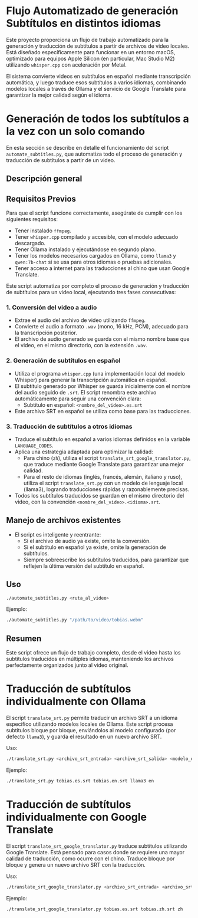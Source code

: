 # Flujo Automatizado de generación Subtítulos en distintos idiomas

Este proyecto proporciona un flujo de trabajo automatizado para la generación y traducción de subtítulos a partir de archivos de video locales. Está diseñado específicamente para funcionar en un entorno macOS, optimizado para equipos Apple Silicon (en particular, Mac Studio M2) utilizando `whisper.cpp` con aceleración por Metal.

El sistema convierte videos en subtítulos en español mediante transcripción automática, y luego traduce esos subtítulos a varios idiomas, combinando modelos locales a través de Ollama y el servicio de Google Translate para garantizar la mejor calidad según el idioma.

# Generación de todos los subtítulos a la vez con un solo comando

En esta sección se describe en detalle el funcionamiento del script `automate_subtitles.py`, que automatiza todo el proceso de generación y traducción de subtítulos a partir de un video.

## Descripción general

## Requisitos Previos

Para que el script funcione correctamente, asegúrate de cumplir con los siguientes requisitos:

- Tener instalado `ffmpeg`.
- Tener `whisper.cpp` compilado y accesible, con el modelo adecuado descargado.
- Tener Ollama instalado y ejecutándose en segundo plano.
- Tener los modelos necesarios cargados en Ollama, como `llama3` y `qwen:7b-chat` si se usa para otros idiomas o pruebas adicionales.
- Tener acceso a internet para las traducciones al chino que usan Google Translate.

Este script automatiza por completo el proceso de generación y traducción de subtítulos para un video local, ejecutando tres fases consecutivas:

### 1. Conversión del video a audio

- Extrae el audio del archivo de video utilizando `ffmpeg`.
- Convierte el audio a formato `.wav` (mono, 16 kHz, PCM), adecuado para la transcripción posterior.
- El archivo de audio generado se guarda con el mismo nombre base que el video, en el mismo directorio, con la extensión `.wav`.

### 2. Generación de subtítulos en español

- Utiliza el programa `whisper.cpp` (una implementación local del modelo Whisper) para generar la transcripción automática en español.
- El subtítulo generado por Whisper se guarda inicialmente con el nombre del audio seguido de `.srt`. El script renombra este archivo automáticamente para seguir una convención clara:
  - Subtítulo en español: `<nombre_del_video>.es.srt`
- Este archivo SRT en español se utiliza como base para las traducciones.

### 3. Traducción de subtítulos a otros idiomas

- Traduce el subtítulo en español a varios idiomas definidos en la variable `LANGUAGE_CODES`.
- Aplica una estrategia adaptada para optimizar la calidad:
  - Para chino (`zh`), utiliza el script `translate_srt_google_translator.py`, que traduce mediante Google Translate para garantizar una mejor calidad.
  - Para el resto de idiomas (inglés, francés, alemán, italiano y ruso), utiliza el script `translate_srt.py` con un modelo de lenguaje local (llama3), logrando traducciones rápidas y razonablemente precisas.
- Todos los subtítulos traducidos se guardan en el mismo directorio del video, con la convención `<nombre_del_video>.<idioma>.srt`.

## Manejo de archivos existentes

- El script es inteligente y reentrante:
  - Si el archivo de audio ya existe, omite la conversión.
  - Si el subtítulo en español ya existe, omite la generación de subtítulos.
  - Siempre sobreescribe los subtítulos traducidos, para garantizar que reflejen la última versión del subtítulo en español.

## Uso

```bash
./automate_subtitles.py <ruta_al_video>
```

Ejemplo:

```bash
./automate_subtitles.py "/path/to/video/tobias.webm"
```

## Resumen

Este script ofrece un flujo de trabajo completo, desde el video hasta los subtítulos traducidos en múltiples idiomas, manteniendo los archivos perfectamente organizados junto al video original.

# Traducción de subtítulos individualmente con Ollama

El script `translate_srt.py` permite traducir un archivo SRT a un idioma específico utilizando modelos locales de Ollama. Este script procesa subtítulos bloque por bloque, enviándolos al modelo configurado (por defecto `llama3`), y guarda el resultado en un nuevo archivo SRT.

Uso:

```bash
./translate_srt.py <archivo_srt_entrada> <archivo_srt_salida> <modelo_ollama> <código_idioma>
```

Ejemplo:

```bash
./translate_srt.py tobias.es.srt tobias.en.srt llama3 en
```

# Traducción de subtítulos individualmente con Google Translate

El script `translate_srt_google_translator.py` traduce subtítulos utilizando Google Translate. Está pensado para casos donde se requiere una mayor calidad de traducción, como ocurre con el chino. Traduce bloque por bloque y genera un nuevo archivo SRT con la traducción.

Uso:

```bash
./translate_srt_google_translator.py <archivo_srt_entrada> <archivo_srt_salida> <código_idioma>
```

Ejemplo:

```bash
./translate_srt_google_translator.py tobias.es.srt tobias.zh.srt zh
```

